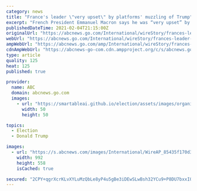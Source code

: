 ```yaml
---
category: news
title: "France's leader \"very upset\" by platforms' muzzling of Trump"
excerpt: "French President Emmanuel Macron says he was “very upset” by the way social networks muzzled Donald Trump at the tail end of his U.S. presidency"
publishedDateTime: 2021-02-04T21:15:00Z
originalUrl: "https://abcnews.go.com/International/wireStory/frances-leader-upset-platforms-muzzling-trump-75691889"
webUrl: "https://abcnews.go.com/International/wireStory/frances-leader-upset-platforms-muzzling-trump-75691889"
ampWebUrl: "https://abcnews.go.com/amp/International/wireStory/frances-leader-upset-platforms-muzzling-trump-75691889"
cdnAmpWebUrl: "https://abcnews-go-com.cdn.ampproject.org/c/s/abcnews.go.com/amp/International/wireStory/frances-leader-upset-platforms-muzzling-trump-75691889"
type: article
quality: 125
heat: 125
published: true

provider:
  name: ABC
  domain: abcnews.go.com
  images:
    - url: "https://smartableai.github.io/election/assets/images/organizations/abcnews.go.com-50x50.jpg"
      width: 50
      height: 50

topics:
  - Election
  - Donald Trump

images:
  - url: "https://s.abcnews.com/images/International/WireAP_85435f170d394720b563d84cd008e625_16x9_992.jpg"
    width: 992
    height: 558
    isCached: true

secured: "2CPY+qgrXcrKLvXYLuMzQbLe8yP4u5gBe3iDEwSLwBsh32YCu9+P8DU7bxxIO7NeWhXxvqtklPsH8E37+r0GwhXC0Lakj3kmXJU4K49d97aIozt1IXE7tfPwb0GxZcr8zoISIVY342K+bWkL7MOCXMOjQHq/VTGHND7MKIsrgdV8G2BeXYf1ckyfBBbsimnqYfnSkgIpNAJ5nsCmwHSnreJcKnS0Kk3EXE4s0uXi2xW5PGGEdo0tGXUAolyeCKniplwQm2TkzOhM4OH4pVVuHlmNFqP7rBfLMRfjinjdx6QhrPM0wHh0QhPCK5h+1T7rLqik7RkrCJiKF1xTR9yyqEsLFsBB7+Wfbm8vqIDRXyI=;Bnqmj8SxzTR0q8FssG8noQ=="
---
```



